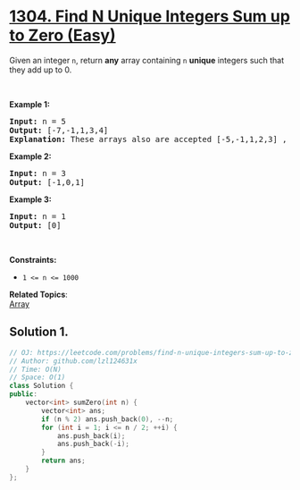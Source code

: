 # [1304. Find N Unique Integers Sum up to Zero (Easy)](https://leetcode.com/problems/find-n-unique-integers-sum-up-to-zero/)

<p>Given an integer <code>n</code>, return <strong>any</strong> array containing <code>n</code> <strong>unique</strong>&nbsp;integers such that they add up to 0.</p>

<p>&nbsp;</p>
<p><strong>Example 1:</strong></p>

<pre><strong>Input:</strong> n = 5
<strong>Output:</strong> [-7,-1,1,3,4]
<strong>Explanation:</strong> These arrays also are accepted [-5,-1,1,2,3] , [-3,-1,2,-2,4].
</pre>

<p><strong>Example 2:</strong></p>

<pre><strong>Input:</strong> n = 3
<strong>Output:</strong> [-1,0,1]
</pre>

<p><strong>Example 3:</strong></p>

<pre><strong>Input:</strong> n = 1
<strong>Output:</strong> [0]
</pre>

<p>&nbsp;</p>
<p><strong>Constraints:</strong></p>

<ul>
	<li><code>1 &lt;= n &lt;= 1000</code></li>
</ul>


**Related Topics**:  
[Array](https://leetcode.com/tag/array/)

## Solution 1.

```cpp
// OJ: https://leetcode.com/problems/find-n-unique-integers-sum-up-to-zero/
// Author: github.com/lzl124631x
// Time: O(N)
// Space: O(1)
class Solution {
public:
    vector<int> sumZero(int n) {
        vector<int> ans;
        if (n % 2) ans.push_back(0), --n;
        for (int i = 1; i <= n / 2; ++i) {
            ans.push_back(i);
            ans.push_back(-i);
        }
        return ans;
    }
};
```